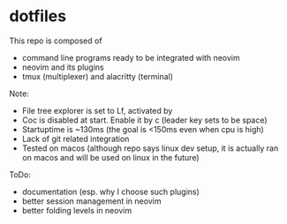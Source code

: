 # dotfiles

This repo is composed of 
* command line programs ready to be integrated with neovim
* neovim and its plugins
* tmux (multiplexer) and alacritty (terminal)

Note: 
* File tree explorer is set to Lf, activated by <c-n>
* Coc is disabled at start. Enable it by <leader>c (leader key sets to be space)
* Startuptime is ~130ms (the goal is <150ms even when cpu is high)
* Lack of git related integration
* Tested on macos (although repo says linux dev setup, it is actually ran on macos and will be used on linux in the future)

ToDo: 
* documentation (esp. why I choose such plugins)
* better session management in neovim 
* better folding levels in neovim
